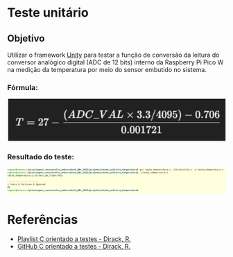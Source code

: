 # Teste unitário

## Objetivo

Utilizar o framework [Unity](https://www.throwtheswitch.org/unity) para testar a função de conversão da leitura do conversor analógico digital (ADC de 12 bits) interno da Raspberry Pi Pico W na medição da temperatura por meio do sensor embutido no sistema.

### Fórmula:

[<center><img src="/projetos/teste_unitario_temperatura/assets/formula.png"></center>]()   

### Resultado do teste:
[<center><img src="/projetos/teste_unitario_temperatura/assets/resultado.png"></center>]()   
    
# Referências

- [Playlist  C orientado a testes - Dirack, R.](https://www.youtube.com/watch?v=WDf6UWpKR60&list=PLLCFxfe9wkl-7q7q7s9e6qYo43oLB60I3&index=1)  
- [GitHub  C orientado a testes - Dirack, R.](https://github.com/Geofisicando/C-orientado-a-testes/tree/main)
